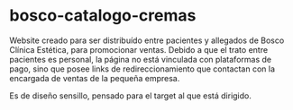 # bosco-catalogo-cremas
Website creado para ser distribuído entre pacientes y allegados de Bosco Clínica Estética, para promocionar ventas. 
Debido a que el trato entre pacientes es personal, la página no está vinculada con plataformas de pago, sino que posee links de redireccionamiento que contactan con la encargada de ventas de la pequeña empresa.

Es de diseño sensillo, pensado para el target al que está dirigido.

